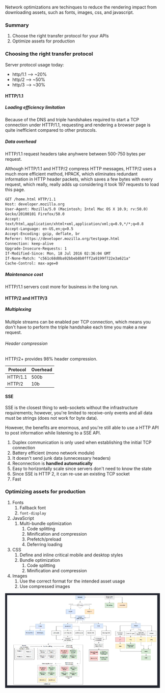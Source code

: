<!-- markdownlint-disable MD007 MD010 MD013 MD024 MD033 MD041 -->
Network optimizations are techinques to reduce the rendering impact from downloading assets, such as fonts, images, css, and javascript.

### Summary

1. Choose the right transfer protocol for your APIs
2. Optimize assets for production

### Choosing the right transfer protocol

Server protocol usage today:

- http/1.1 --> ~20%
- http/2 --> ~50%
- http/3 --> ~30%

#### HTTP/1.1

##### Loading efficiency limitation

Because of the DNS and triple handshakes required to start a TCP connection under HTTP/1.1, requesting and rendering a browser page is quite inefficient compared to other protocols.

##### Data overhead

HTTP/1.1 request headers take anyhwere between 500-750 bytes per request.

Although HTTP/1.1 and HTTP/2 compress HTTP messages, HTTP/2 uses a much more efficient method, HPACK, which eliminates redundant information in HTTP header packets, which saves a few bytes with every request, which really, really adds up considering it took 197 requests to load this page.

```text
GET /home.html HTTP/1.1
Host: developer.mozilla.org
User-Agent: Mozilla/5.0 (Macintosh; Intel Mac OS X 10.9; rv:50.0) Gecko/20100101 Firefox/50.0
Accept: text/html,application/xhtml+xml,application/xml;q=0.9,*/*;q=0.8
Accept-Language: en-US,en;q=0.5
Accept-Encoding: gzip, deflate, br
Referer: https://developer.mozilla.org/testpage.html
Connection: keep-alive
Upgrade-Insecure-Requests: 1
If-Modified-Since: Mon, 18 Jul 2016 02:36:04 GMT
If-None-Match: "c561c68d0ba92bbeb8b0fff2a9199f722e3a621a"
Cache-Control: max-age=0
```

##### Maintenance cost

HTTP/1.1 servers cost more for business in the long run.

#### HTTP/2 and HTTP/3

##### Multiplexing

Multiple streams can be enabled per TCP connection, which means you don't have to perform the triple handshake each time you make a new request.

###### Header compression

HTTP/2+ provides 98% header compression.

| Protocol | Overhead |
|--|--|
| HTTP/1.1 | 500b |
| HTTP/2 | 10b |

#### SSE

SSE is the closest thing to web-sockets without the infrastructure requirements; however, you're limited to receive-only events and all data must be strings (does not work for byte data).

However, the benefits are enormous, and you're still able to use a HTTP API to post information while listening to a SSE API.

1. Duplex communication is only used when establishing the initial TCP connection
2. Battery efficient (mono network module)
3. It doesn't send junk data (unnecessary headers)
4. Reconnection is **handled automatically**
5. Easy to horizontally scale since servers don't need to know the state
6. Since SSE is HTTP 2, it can re-use an existing TCP socket
7. Fast

### Optimizing assets for production

1. Fonts
    1. Fallback font
    2. `font-display`
2. JavaScript
    1. Multi-bundle optimization
        1. Code splitting
        2. Minification and compression
        3. Prefetch/preload
        4. Deferring loading
3. CSS
    1. Define and inline critical mobile and desktop styles
    2. Bundle optimization
        1. Code splitting
        2. Minification and compression
4. Images
    1. Use the correct format for the intended asset usage
    2. Use compressed images

![network optimizations](../images/compressed/network-optimizations-overview.webp)
